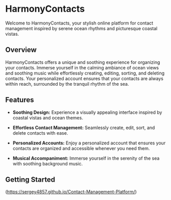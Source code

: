 # HarmonyContacts

Welcome to HarmonyContacts, your stylish online platform for contact management inspired by serene ocean rhythms and picturesque coastal vistas.

## Overview

HarmonyContacts offers a unique and soothing experience for organizing your contacts. Immerse yourself in the calming ambiance of ocean views and soothing music while effortlessly creating, editing, sorting, and deleting contacts. Your personalized account ensures that your contacts are always within reach, surrounded by the tranquil rhythm of the sea.

## Features

- **Soothing Design:** Experience a visually appealing interface inspired by coastal vistas and ocean themes.

- **Effortless Contact Management:** Seamlessly create, edit, sort, and delete contacts with ease.

- **Personalized Accounts:** Enjoy a personalized account that ensures your contacts are organized and accessible whenever you need them.

- **Musical Accompaniment:** Immerse yourself in the serenity of the sea with soothing background music.

## Getting Started

(https://sergey4857.github.io/Contact-Management-Platform/)


